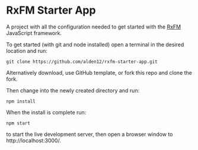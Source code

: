 # RxFM Starter App

A project with all the configuration needed to get started with the [RxFM](https://github.com/alden12/rxfm) JavaScript framework.

To get started (with git and node installed) open a terminal in the desired location and run:
```
git clone https://github.com/alden12/rxfm-starter-app.git
```
Alternatively download, use GitHub template, or fork this repo and clone the fork.

Then change into the newly created directory and run:
```
npm install
```
When the install is complete run:
```
npm start
```
to start the live development server, then open a browser window to http://localhost:3000/.
